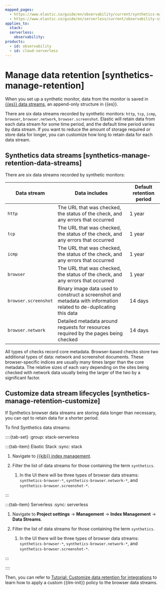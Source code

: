 ```yaml
---
mapped_pages:
  - https://www.elastic.co/guide/en/observability/current/synthetics-manage-retention.html
  - https://www.elastic.co/guide/en/serverless/current/observability-synthetics-manage-retention.html
applies_to:
  stack:
  serverless:
    observability:
products:
  - id: observability
  - id: cloud-serverless
---
```


# Manage data retention [synthetics-manage-retention]

When you set up a synthetic monitor, data from the monitor is saved in [{{es}} data streams](/manage-data/data-store/data-streams.md), an append-only structure in {{es}}.

There are six data streams recorded by synthetic monitors: `http`, `tcp`, `icmp`, `browser`, `browser.network`, `browser.screenshot`. Elastic will retain data from each data stream for some time period, and the default time period varies by data stream. If you want to reduce the amount of storage required or store data for longer, you can customize how long to retain data for each data stream.

## Synthetics data streams [synthetics-manage-retention-data-streams]

There are six data streams recorded by synthetic monitors:

| Data stream | Data includes | Default retention period |
| --- | --- | --- |
| `http` | The URL that was checked, the status of the check, and any errors that occurred | 1 year |
| `tcp` | The URL that was checked, the status of the check, and any errors that occurred | 1 year |
| `icmp` | The URL that was checked, the status of the check, and any errors that occurred | 1 year |
| `browser` | The URL that was checked, the status of the check, and any errors that occurred | 1 year |
| `browser.screenshot` | Binary image data used to construct a screenshot and metadata with information related to de-duplicating this data | 14 days |
| `browser.network` | Detailed metadata around requests for resources required by the pages being checked | 14 days |

All types of checks record core metadata. Browser-based checks store two additional types of data: network and screenshot documents. These browser-specific indices are usually many times larger than the core metadata. The relative sizes of each vary depending on the sites being checked with network data usually being the larger of the two by a significant factor.

## Customize data stream lifecycles [synthetics-manage-retention-customize]

If Synthetics browser data streams are storing data longer than necessary, you can opt to retain data for a shorter period.

To find Synthetics data streams:

::::{tab-set}
:group: stack-serverless

:::{tab-item} Elastic Stack
:sync: stack

1. Navigate to [{{kib}} index management](/manage-data/lifecycle/index-lifecycle-management/index-management-in-kibana.md).
2. Filter the list of data streams for those containing the term `synthetics`.

    1. In the UI there will be three types of browser data streams: `synthetics-browser-*`, `synthetics-browser.network-*`, and `synthetics-browser.screenshot-*`.

:::

:::{tab-item} Serverless
:sync: serverless

1. Navigate to **Project settings** → **Management** → **Index Management** → **Data Streams**.
2. Filter the list of data streams for those containing the term `synthetics`.

    1. In the UI there will be three types of browser data streams: `synthetics-browser-*`, `synthetics-browser.network-*`, and `synthetics-browser.screenshot-*`.

:::

::::

Then, you can refer to [Tutorial: Customize data retention for integrations](/reference/fleet/data-streams-ilm-tutorial.md) to learn how to apply a custom {{ilm-init}} policy to the browser data streams.